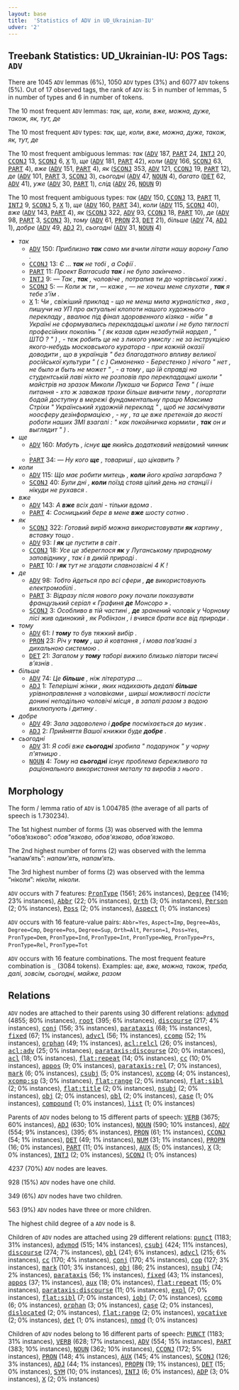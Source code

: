 ```yaml
---
layout: base
title:  'Statistics of ADV in UD_Ukrainian-IU'
udver: '2'
---
```


## Treebank Statistics: UD_Ukrainian-IU: POS Tags: `ADV`

There are 1045 `ADV` lemmas (6%), 1050 `ADV` types (3%) and 6077 `ADV` tokens (5%).
Out of 17 observed tags, the rank of `ADV` is: 5 in number of lemmas, 5 in number of types and 6 in number of tokens.

The 10 most frequent `ADV` lemmas: <em>так, ще, коли, вже, можна, дуже, також, як, тут, де</em>

The 10 most frequent `ADV` types:  <em>так, ще, коли, вже, можна, дуже, також, як, тут, де</em>

The 10 most frequent ambiguous lemmas: <em>так</em> (<tt><a href="uk_iu-pos-ADV.html">ADV</a></tt> 187, <tt><a href="uk_iu-pos-PART.html">PART</a></tt> 24, <tt><a href="uk_iu-pos-INTJ.html">INTJ</a></tt> 20, <tt><a href="uk_iu-pos-CCONJ.html">CCONJ</a></tt> 13, <tt><a href="uk_iu-pos-SCONJ.html">SCONJ</a></tt> 6, <tt><a href="uk_iu-pos-X.html">X</a></tt> 1), <em>ще</em> (<tt><a href="uk_iu-pos-ADV.html">ADV</a></tt> 181, <tt><a href="uk_iu-pos-PART.html">PART</a></tt> 42), <em>коли</em> (<tt><a href="uk_iu-pos-ADV.html">ADV</a></tt> 166, <tt><a href="uk_iu-pos-SCONJ.html">SCONJ</a></tt> 63, <tt><a href="uk_iu-pos-PART.html">PART</a></tt> 4), <em>вже</em> (<tt><a href="uk_iu-pos-ADV.html">ADV</a></tt> 151, <tt><a href="uk_iu-pos-PART.html">PART</a></tt> 4), <em>як</em> (<tt><a href="uk_iu-pos-SCONJ.html">SCONJ</a></tt> 353, <tt><a href="uk_iu-pos-ADV.html">ADV</a></tt> 121, <tt><a href="uk_iu-pos-CCONJ.html">CCONJ</a></tt> 19, <tt><a href="uk_iu-pos-PART.html">PART</a></tt> 12), <em>де</em> (<tt><a href="uk_iu-pos-ADV.html">ADV</a></tt> 101, <tt><a href="uk_iu-pos-PART.html">PART</a></tt> 3, <tt><a href="uk_iu-pos-SCONJ.html">SCONJ</a></tt> 3), <em>сьогодні</em> (<tt><a href="uk_iu-pos-ADV.html">ADV</a></tt> 47, <tt><a href="uk_iu-pos-NOUN.html">NOUN</a></tt> 4), <em>багато</em> (<tt><a href="uk_iu-pos-DET.html">DET</a></tt> 62, <tt><a href="uk_iu-pos-ADV.html">ADV</a></tt> 41), <em>уже</em> (<tt><a href="uk_iu-pos-ADV.html">ADV</a></tt> 30, <tt><a href="uk_iu-pos-PART.html">PART</a></tt> 1), <em>слід</em> (<tt><a href="uk_iu-pos-ADV.html">ADV</a></tt> 26, <tt><a href="uk_iu-pos-NOUN.html">NOUN</a></tt> 9)

The 10 most frequent ambiguous types:  <em>так</em> (<tt><a href="uk_iu-pos-ADV.html">ADV</a></tt> 150, <tt><a href="uk_iu-pos-CCONJ.html">CCONJ</a></tt> 13, <tt><a href="uk_iu-pos-PART.html">PART</a></tt> 11, <tt><a href="uk_iu-pos-INTJ.html">INTJ</a></tt> 9, <tt><a href="uk_iu-pos-SCONJ.html">SCONJ</a></tt> 5, <tt><a href="uk_iu-pos-X.html">X</a></tt> 1), <em>ще</em> (<tt><a href="uk_iu-pos-ADV.html">ADV</a></tt> 160, <tt><a href="uk_iu-pos-PART.html">PART</a></tt> 34), <em>коли</em> (<tt><a href="uk_iu-pos-ADV.html">ADV</a></tt> 115, <tt><a href="uk_iu-pos-SCONJ.html">SCONJ</a></tt> 40), <em>вже</em> (<tt><a href="uk_iu-pos-ADV.html">ADV</a></tt> 143, <tt><a href="uk_iu-pos-PART.html">PART</a></tt> 4), <em>як</em> (<tt><a href="uk_iu-pos-SCONJ.html">SCONJ</a></tt> 322, <tt><a href="uk_iu-pos-ADV.html">ADV</a></tt> 93, <tt><a href="uk_iu-pos-CCONJ.html">CCONJ</a></tt> 18, <tt><a href="uk_iu-pos-PART.html">PART</a></tt> 10), <em>де</em> (<tt><a href="uk_iu-pos-ADV.html">ADV</a></tt> 98, <tt><a href="uk_iu-pos-PART.html">PART</a></tt> 3, <tt><a href="uk_iu-pos-SCONJ.html">SCONJ</a></tt> 3), <em>тому</em> (<tt><a href="uk_iu-pos-ADV.html">ADV</a></tt> 61, <tt><a href="uk_iu-pos-PRON.html">PRON</a></tt> 23, <tt><a href="uk_iu-pos-DET.html">DET</a></tt> 21), <em>більше</em> (<tt><a href="uk_iu-pos-ADV.html">ADV</a></tt> 74, <tt><a href="uk_iu-pos-ADJ.html">ADJ</a></tt> 1), <em>добре</em> (<tt><a href="uk_iu-pos-ADV.html">ADV</a></tt> 49, <tt><a href="uk_iu-pos-ADJ.html">ADJ</a></tt> 2), <em>сьогодні</em> (<tt><a href="uk_iu-pos-ADV.html">ADV</a></tt> 31, <tt><a href="uk_iu-pos-NOUN.html">NOUN</a></tt> 4)


* <em>так</em>
  * <tt><a href="uk_iu-pos-ADV.html">ADV</a></tt> 150: <em>Приблизно <b>так</b> само ми вчили літати нашу ворону Галю .</em>
  * <tt><a href="uk_iu-pos-CCONJ.html">CCONJ</a></tt> 13: <em>Є … <b>так</b> не тобі , а Софії .</em>
  * <tt><a href="uk_iu-pos-PART.html">PART</a></tt> 11: <em>Проект Barracuda <b>так</b> і не було закінчено .</em>
  * <tt><a href="uk_iu-pos-INTJ.html">INTJ</a></tt> 9: <em>— Так , <b>так</b> , чоловіче , потрапив ти до чортівської хижі .</em>
  * <tt><a href="uk_iu-pos-SCONJ.html">SCONJ</a></tt> 5: <em>— Коли ж ти , — каже , — не хочеш мене слухати , <b>так</b> я тебе з'їм .</em>
  * <tt><a href="uk_iu-pos-X.html">X</a></tt> 1: <em>Чи , свіжіший приклад - що не менш мила журналістка , яка , пишучи на УП про актуальні клопоти нашого художнього перекладу , ввалює під фінал здоровенного кізяка - ніби " в Україні не сформувались перекладацькі школи і не було тяглості професійних поколінь " ( як казав один незабутній нардеп , " ШТО ? " ) , - теж робить це не з лихого умислу : не за інструкцією якого-небудь московського куратора - при кожній оказії доводити , що в українців " без благодатного впливу великої російської культури " ( с ) Симоненко - Берестенко ) нічого " нет , не было и быть не может " , - а тому , що їй справді на студентській лаві ніхто не розповів про перекладацькі школи " майстрів на зразок Миколи Лукаша чи Бориса Тена " ( інше питання - хто ж заважав трохи більше вивчити тему , погортати бодай доступну в мережі фундаментальну працю Максима Стріхи " Український художній переклад " , щоб не засмічувати ноосферу дезінформацією , - ну , та це вже претензія до якості роботи наших ЗМІ взагалі : " как покойничка кормили , <b>так</b> он и выглядит " ) .</em>
* <em>ще</em>
  * <tt><a href="uk_iu-pos-ADV.html">ADV</a></tt> 160: <em>Мабуть , існує <b>ще</b> якийсь додатковий невідомий чинник .</em>
  * <tt><a href="uk_iu-pos-PART.html">PART</a></tt> 34: <em>— Ну кого <b>ще</b> , товариші , що цікавить ?</em>
* <em>коли</em>
  * <tt><a href="uk_iu-pos-ADV.html">ADV</a></tt> 115: <em>Що має робити митець , <b>коли</b> його країна загарбана ?</em>
  * <tt><a href="uk_iu-pos-SCONJ.html">SCONJ</a></tt> 40: <em>Були дні , <b>коли</b> поїзд стояв цілий день на станції і нікуди не рухався .</em>
* <em>вже</em>
  * <tt><a href="uk_iu-pos-ADV.html">ADV</a></tt> 143: <em>А <b>вже</b> всіх далі - тільки вдома .</em>
  * <tt><a href="uk_iu-pos-PART.html">PART</a></tt> 4: <em>Сосницький бере в мене <b>вже</b> шосту сотню .</em>
* <em>як</em>
  * <tt><a href="uk_iu-pos-SCONJ.html">SCONJ</a></tt> 322: <em>Готовий виріб можна використовувати <b>як</b> картину , вставку тощо .</em>
  * <tt><a href="uk_iu-pos-ADV.html">ADV</a></tt> 93: <em>І <b>як</b> це пустити в світ .</em>
  * <tt><a href="uk_iu-pos-CCONJ.html">CCONJ</a></tt> 18: <em>Усе це збереглося <b>як</b> у Луганському природному заповіднику , так і в дикій природі .</em>
  * <tt><a href="uk_iu-pos-PART.html">PART</a></tt> 10: <em>І <b>як</b> тут не згадати славнозвісні 4 K !</em>
* <em>де</em>
  * <tt><a href="uk_iu-pos-ADV.html">ADV</a></tt> 98: <em>Тобто йдеться про всі сфери , <b>де</b> використовують електромобілі .</em>
  * <tt><a href="uk_iu-pos-PART.html">PART</a></tt> 3: <em>Відразу після нового року почали показувати французький серіал « Графиня <b>де</b> Монсоро » .</em>
  * <tt><a href="uk_iu-pos-SCONJ.html">SCONJ</a></tt> 3: <em>Особливо в тій частині , <b>де</b> зранений чоловік у Чорному лісі жив одинокий , як Робінзон , і вчився брати все від природи .</em>
* <em>тому</em>
  * <tt><a href="uk_iu-pos-ADV.html">ADV</a></tt> 61: <em>І <b>тому</b> то був тяжкий вибір .</em>
  * <tt><a href="uk_iu-pos-PRON.html">PRON</a></tt> 23: <em>Річ у <b>тому</b> , що й ковтання , і мова пов’язані з дихальною системою .</em>
  * <tt><a href="uk_iu-pos-DET.html">DET</a></tt> 21: <em>Загалом у <b>тому</b> таборі вижило близько півтори тисячі в’язнів .</em>
* <em>більше</em>
  * <tt><a href="uk_iu-pos-ADV.html">ADV</a></tt> 74: <em>Це <b>більше</b> , ніж література …</em>
  * <tt><a href="uk_iu-pos-ADJ.html">ADJ</a></tt> 1: <em>Теперішні жінки , яких надихають дедалі <b>більше</b> урівноправлення з чоловіками , ширші можливості посісти донині неподільно чоловічі місця , в запалі разом з водою вихлюпують і дитину .</em>
* <em>добре</em>
  * <tt><a href="uk_iu-pos-ADV.html">ADV</a></tt> 49: <em>Зала задоволено і <b>добре</b> посміхається до музик .</em>
  * <tt><a href="uk_iu-pos-ADJ.html">ADJ</a></tt> 2: <em>Прийняття Вашої книжки буде <b>добре</b> .</em>
* <em>сьогодні</em>
  * <tt><a href="uk_iu-pos-ADV.html">ADV</a></tt> 31: <em>Я собі вже <b>сьогодні</b> зробила " подарунок " у чорну п'ятницю .</em>
  * <tt><a href="uk_iu-pos-NOUN.html">NOUN</a></tt> 4: <em>Тому на <b>сьогодні</b> існує проблема бережливого та раціонального використання металу та виробів з нього .</em>

## Morphology

The form / lemma ratio of `ADV` is 1.004785 (the average of all parts of speech is 1.730234).

The 1st highest number of forms (3) was observed with the lemma “обов’язково”: <em>обов"язково, обов'язково, обов’язково</em>.

The 2nd highest number of forms (2) was observed with the lemma “напам’ять”: <em>напам'ять, напам’ять</em>.

The 3rd highest number of forms (2) was observed with the lemma “ніколи”: <em>ніко́ли, ніколи</em>.

`ADV` occurs with 7 features: <tt><a href="uk_iu-feat-PronType.html">PronType</a></tt> (1561; 26% instances), <tt><a href="uk_iu-feat-Degree.html">Degree</a></tt> (1416; 23% instances), <tt><a href="uk_iu-feat-Abbr.html">Abbr</a></tt> (22; 0% instances), <tt><a href="uk_iu-feat-Orth.html">Orth</a></tt> (3; 0% instances), <tt><a href="uk_iu-feat-Person.html">Person</a></tt> (2; 0% instances), <tt><a href="uk_iu-feat-Poss.html">Poss</a></tt> (2; 0% instances), <tt><a href="uk_iu-feat-Aspect.html">Aspect</a></tt> (1; 0% instances)

`ADV` occurs with 16 feature-value pairs: `Abbr=Yes`, `Aspect=Imp`, `Degree=Abs`, `Degree=Cmp`, `Degree=Pos`, `Degree=Sup`, `Orth=Alt`, `Person=1`, `Poss=Yes`, `PronType=Dem`, `PronType=Ind`, `PronType=Int`, `PronType=Neg`, `PronType=Prs`, `PronType=Rel`, `PronType=Tot`

`ADV` occurs with 16 feature combinations.
The most frequent feature combination is `_` (3084 tokens).
Examples: <em>ще, вже, можна, також, треба, далі, зовсім, сьогодні, майже, разом</em>


## Relations

`ADV` nodes are attached to their parents using 30 different relations: <tt><a href="uk_iu-dep-advmod.html">advmod</a></tt> (4855; 80% instances), <tt><a href="uk_iu-dep-root.html">root</a></tt> (395; 6% instances), <tt><a href="uk_iu-dep-discourse.html">discourse</a></tt> (217; 4% instances), <tt><a href="uk_iu-dep-conj.html">conj</a></tt> (156; 3% instances), <tt><a href="uk_iu-dep-parataxis.html">parataxis</a></tt> (68; 1% instances), <tt><a href="uk_iu-dep-fixed.html">fixed</a></tt> (67; 1% instances), <tt><a href="uk_iu-dep-advcl.html">advcl</a></tt> (56; 1% instances), <tt><a href="uk_iu-dep-ccomp.html">ccomp</a></tt> (52; 1% instances), <tt><a href="uk_iu-dep-orphan.html">orphan</a></tt> (49; 1% instances), <tt><a href="uk_iu-dep-acl-relcl.html">acl:relcl</a></tt> (26; 0% instances), <tt><a href="uk_iu-dep-acl-adv.html">acl:adv</a></tt> (25; 0% instances), <tt><a href="uk_iu-dep-parataxis-discourse.html">parataxis:discourse</a></tt> (20; 0% instances), <tt><a href="uk_iu-dep-acl.html">acl</a></tt> (18; 0% instances), <tt><a href="uk_iu-dep-flat-repeat.html">flat:repeat</a></tt> (14; 0% instances), <tt><a href="uk_iu-dep-cc.html">cc</a></tt> (10; 0% instances), <tt><a href="uk_iu-dep-appos.html">appos</a></tt> (9; 0% instances), <tt><a href="uk_iu-dep-parataxis-rel.html">parataxis:rel</a></tt> (7; 0% instances), <tt><a href="uk_iu-dep-mark.html">mark</a></tt> (6; 0% instances), <tt><a href="uk_iu-dep-csubj.html">csubj</a></tt> (5; 0% instances), <tt><a href="uk_iu-dep-xcomp.html">xcomp</a></tt> (4; 0% instances), <tt><a href="uk_iu-dep-xcomp-sp.html">xcomp:sp</a></tt> (3; 0% instances), <tt><a href="uk_iu-dep-flat-range.html">flat:range</a></tt> (2; 0% instances), <tt><a href="uk_iu-dep-flat-sibl.html">flat:sibl</a></tt> (2; 0% instances), <tt><a href="uk_iu-dep-flat-title.html">flat:title</a></tt> (2; 0% instances), <tt><a href="uk_iu-dep-nsubj.html">nsubj</a></tt> (2; 0% instances), <tt><a href="uk_iu-dep-obj.html">obj</a></tt> (2; 0% instances), <tt><a href="uk_iu-dep-obl.html">obl</a></tt> (2; 0% instances), <tt><a href="uk_iu-dep-case.html">case</a></tt> (1; 0% instances), <tt><a href="uk_iu-dep-compound.html">compound</a></tt> (1; 0% instances), <tt><a href="uk_iu-dep-list.html">list</a></tt> (1; 0% instances)

Parents of `ADV` nodes belong to 15 different parts of speech: <tt><a href="uk_iu-pos-VERB.html">VERB</a></tt> (3675; 60% instances), <tt><a href="uk_iu-pos-ADJ.html">ADJ</a></tt> (630; 10% instances), <tt><a href="uk_iu-pos-NOUN.html">NOUN</a></tt> (590; 10% instances), <tt><a href="uk_iu-pos-ADV.html">ADV</a></tt> (554; 9% instances),  (395; 6% instances), <tt><a href="uk_iu-pos-PRON.html">PRON</a></tt> (61; 1% instances), <tt><a href="uk_iu-pos-CCONJ.html">CCONJ</a></tt> (54; 1% instances), <tt><a href="uk_iu-pos-DET.html">DET</a></tt> (49; 1% instances), <tt><a href="uk_iu-pos-NUM.html">NUM</a></tt> (31; 1% instances), <tt><a href="uk_iu-pos-PROPN.html">PROPN</a></tt> (16; 0% instances), <tt><a href="uk_iu-pos-PART.html">PART</a></tt> (11; 0% instances), <tt><a href="uk_iu-pos-AUX.html">AUX</a></tt> (5; 0% instances), <tt><a href="uk_iu-pos-X.html">X</a></tt> (3; 0% instances), <tt><a href="uk_iu-pos-INTJ.html">INTJ</a></tt> (2; 0% instances), <tt><a href="uk_iu-pos-SCONJ.html">SCONJ</a></tt> (1; 0% instances)

4237 (70%) `ADV` nodes are leaves.

928 (15%) `ADV` nodes have one child.

349 (6%) `ADV` nodes have two children.

563 (9%) `ADV` nodes have three or more children.

The highest child degree of a `ADV` node is 8.

Children of `ADV` nodes are attached using 29 different relations: <tt><a href="uk_iu-dep-punct.html">punct</a></tt> (1183; 31% instances), <tt><a href="uk_iu-dep-advmod.html">advmod</a></tt> (515; 14% instances), <tt><a href="uk_iu-dep-csubj.html">csubj</a></tt> (424; 11% instances), <tt><a href="uk_iu-dep-discourse.html">discourse</a></tt> (274; 7% instances), <tt><a href="uk_iu-dep-obl.html">obl</a></tt> (241; 6% instances), <tt><a href="uk_iu-dep-advcl.html">advcl</a></tt> (215; 6% instances), <tt><a href="uk_iu-dep-cc.html">cc</a></tt> (170; 4% instances), <tt><a href="uk_iu-dep-conj.html">conj</a></tt> (170; 4% instances), <tt><a href="uk_iu-dep-cop.html">cop</a></tt> (127; 3% instances), <tt><a href="uk_iu-dep-mark.html">mark</a></tt> (101; 3% instances), <tt><a href="uk_iu-dep-obj.html">obj</a></tt> (86; 2% instances), <tt><a href="uk_iu-dep-nsubj.html">nsubj</a></tt> (74; 2% instances), <tt><a href="uk_iu-dep-parataxis.html">parataxis</a></tt> (56; 1% instances), <tt><a href="uk_iu-dep-fixed.html">fixed</a></tt> (43; 1% instances), <tt><a href="uk_iu-dep-appos.html">appos</a></tt> (37; 1% instances), <tt><a href="uk_iu-dep-aux.html">aux</a></tt> (18; 0% instances), <tt><a href="uk_iu-dep-flat-repeat.html">flat:repeat</a></tt> (15; 0% instances), <tt><a href="uk_iu-dep-parataxis-discourse.html">parataxis:discourse</a></tt> (11; 0% instances), <tt><a href="uk_iu-dep-expl.html">expl</a></tt> (7; 0% instances), <tt><a href="uk_iu-dep-flat-sibl.html">flat:sibl</a></tt> (7; 0% instances), <tt><a href="uk_iu-dep-iobj.html">iobj</a></tt> (7; 0% instances), <tt><a href="uk_iu-dep-ccomp.html">ccomp</a></tt> (6; 0% instances), <tt><a href="uk_iu-dep-orphan.html">orphan</a></tt> (3; 0% instances), <tt><a href="uk_iu-dep-case.html">case</a></tt> (2; 0% instances), <tt><a href="uk_iu-dep-dislocated.html">dislocated</a></tt> (2; 0% instances), <tt><a href="uk_iu-dep-flat-range.html">flat:range</a></tt> (2; 0% instances), <tt><a href="uk_iu-dep-vocative.html">vocative</a></tt> (2; 0% instances), <tt><a href="uk_iu-dep-det.html">det</a></tt> (1; 0% instances), <tt><a href="uk_iu-dep-nmod.html">nmod</a></tt> (1; 0% instances)

Children of `ADV` nodes belong to 16 different parts of speech: <tt><a href="uk_iu-pos-PUNCT.html">PUNCT</a></tt> (1183; 31% instances), <tt><a href="uk_iu-pos-VERB.html">VERB</a></tt> (628; 17% instances), <tt><a href="uk_iu-pos-ADV.html">ADV</a></tt> (554; 15% instances), <tt><a href="uk_iu-pos-PART.html">PART</a></tt> (383; 10% instances), <tt><a href="uk_iu-pos-NOUN.html">NOUN</a></tt> (362; 10% instances), <tt><a href="uk_iu-pos-CCONJ.html">CCONJ</a></tt> (172; 5% instances), <tt><a href="uk_iu-pos-PRON.html">PRON</a></tt> (148; 4% instances), <tt><a href="uk_iu-pos-AUX.html">AUX</a></tt> (145; 4% instances), <tt><a href="uk_iu-pos-SCONJ.html">SCONJ</a></tt> (126; 3% instances), <tt><a href="uk_iu-pos-ADJ.html">ADJ</a></tt> (44; 1% instances), <tt><a href="uk_iu-pos-PROPN.html">PROPN</a></tt> (19; 1% instances), <tt><a href="uk_iu-pos-DET.html">DET</a></tt> (15; 0% instances), <tt><a href="uk_iu-pos-SYM.html">SYM</a></tt> (10; 0% instances), <tt><a href="uk_iu-pos-INTJ.html">INTJ</a></tt> (6; 0% instances), <tt><a href="uk_iu-pos-ADP.html">ADP</a></tt> (3; 0% instances), <tt><a href="uk_iu-pos-X.html">X</a></tt> (2; 0% instances)

